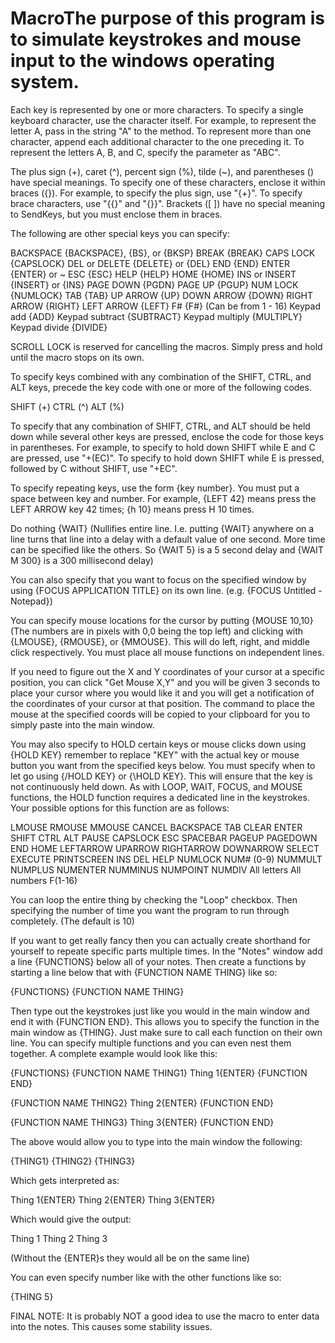 # MacroThe purpose of this program is to simulate keystrokes and mouse input to the windows operating system.

Each key is represented by one or more characters. To specify a single keyboard character, use the character itself. For example, to represent the letter A, pass in the string "A" to the method. To represent more than one character, append each additional character to the one preceding it. To represent the letters A, B, and C, specify the parameter as "ABC".

The plus sign (+), caret (^), percent sign (%), tilde (~), and parentheses () have special meanings. To specify one of these characters, enclose it within braces ({}). For example, to specify the plus sign, use "{+}". To specify brace characters, use "{{}" and "{}}". Brackets ([ ]) have no special meaning to SendKeys, but you must enclose them in braces. 

The following are other special keys you can specify:

BACKSPACE        {BACKSPACE}, {BS}, or {BKSP}
BREAK            {BREAK}
CAPS LOCK        {CAPSLOCK}
DEL or DELETE    {DELETE} or {DEL}
END              {END}
ENTER            {ENTER} or ~
ESC              {ESC}
HELP             {HELP}
HOME             {HOME}
INS or INSERT    {INSERT} or {INS}
PAGE DOWN        {PGDN}
PAGE UP          {PGUP}
NUM LOCK         {NUMLOCK}
TAB              {TAB}
UP ARROW         {UP}
DOWN ARROW       {DOWN}
RIGHT ARROW      {RIGHT}
LEFT ARROW       {LEFT}
F#               {F#} (Can be from 1 - 16)
Keypad add       {ADD}
Keypad subtract  {SUBTRACT}
Keypad multiply  {MULTIPLY}
Keypad divide    {DIVIDE}

SCROLL LOCK is reserved for cancelling the macros. Simply press and hold until the macro stops on its own.

To specify keys combined with any combination of the SHIFT, CTRL, and ALT keys, precede the key code with one or more of the following codes.

SHIFT (+)
CTRL  (^)
ALT   (%)

To specify that any combination of SHIFT, CTRL, and ALT should be held down while several other keys are pressed, enclose the code for those keys in parentheses. For example, to specify to hold down SHIFT while E and C are pressed, use "+(EC)". To specify to hold down SHIFT while E is pressed, followed by C without SHIFT, use "+EC".

To specify repeating keys, use the form {key number}. You must put a space between key and number. For example, {LEFT 42} means press the LEFT ARROW key 42 times; {h 10} means press H 10 times.

Do nothing {WAIT} (Nullifies entire line. I.e. putting {WAIT} anywhere on a line turns that line into a delay with a default value of one second. More time can be specified like the others. So {WAIT 5} is a 5 second delay and {WAIT M 300} is a 300 millisecond delay)

You can also specify that you want to focus on the specified window by using {FOCUS APPLICATION TITLE} on its own line. (e.g. {FOCUS Untitled - Notepad})

You can specify mouse locations for the cursor by putting {MOUSE 10,10} (The numbers are in pixels with 0,0 being the top left) and clicking with {LMOUSE}, {RMOUSE}, or {MMOUSE}. This will do left, right, and middle click respectively. You must place all mouse functions on independent lines.

If you need to figure out the X and Y coordinates of your cursor at a specific position, you can click "Get Mouse X,Y" and you will be given 3 seconds to place your cursor where you would like it and you will get a notification of the coordinates of your cursor at that position. The command to place the mouse at the specified coords will be copied to your clipboard for you to simply paste into the main window.

You may also specify to HOLD certain keys or mouse clicks down using {HOLD KEY} remember to replace "KEY" with the actual key or mouse button you want from the specified keys below. You must specify when to let go using {/HOLD KEY} or {\HOLD KEY}. This will ensure that the key is not continuously held down. As with LOOP, WAIT, FOCUS, and MOUSE functions, the HOLD function requires a dedicated line in the keystrokes. Your possible options for this function are as follows:

LMOUSE             RMOUSE             MMOUSE             CANCEL
BACKSPACE          TAB                CLEAR              ENTER
SHIFT              CTRL               ALT                PAUSE
CAPSLOCK           ESC                SPACEBAR           PAGEUP
PAGEDOWN           END                HOME               LEFTARROW
UPARROW            RIGHTARROW         DOWNARROW          SELECT
EXECUTE            PRINTSCREEN        INS                DEL
HELP               NUMLOCK            NUM# (0-9)         NUMMULT
NUMPLUS            NUMENTER           NUMMINUS           NUMPOINT
NUMDIV             All letters        All numbers        F(1-16)

You can loop the entire thing by checking the "Loop" checkbox. Then specifying the number of time you want the program to run through completely. (The default is 10)

If you want to get really fancy then you can actually create shorthand for yourself to repeate specific parts multiple times. In the "Notes" window add a line {FUNCTIONS} below all of your notes. Then create a functions by starting a line below that with {FUNCTION NAME THING} like so:

{FUNCTIONS}
{FUNCTION NAME THING}

Then type out the keystrokes just like you would in the main window and end it with {FUNCTION END}. This allows you to specify the function in the main window as {THING}. Just make sure to call each function on their own line. You can specify multiple functions and you can even nest them together. A complete example would look like this:

{FUNCTIONS}
{FUNCTION NAME THING1}
Thing 1{ENTER}
{FUNCTION END}

{FUNCTION NAME THING2}
Thing 2{ENTER}
{FUNCTION END}

{FUNCTION NAME THING3}
Thing 3{ENTER}
{FUNCTION END}

The above would allow you to type into the main window the following:

{THING1}
{THING2}
{THING3}

Which gets interpreted as:

Thing 1{ENTER}
Thing 2{ENTER}
Thing 3{ENTER}

Which would give the output:

Thing 1
Thing 2
Thing 3

(Without the {ENTER}s they would all be on the same line)

You can even specify number like with the other functions like so:

{THING 5}

FINAL NOTE: It is probably NOT a good idea to use the macro to enter data into the notes. This causes some stability issues.
